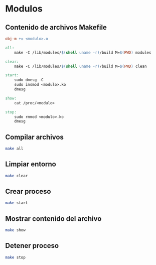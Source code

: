 # Modulos

## Contenido de archivos Makefile

```makefile
obj-m += <modulo>.o

all:
	make -C /lib/modules/$(shell uname -r)/build M=$(PWD) modules

clear:
	make -C /lib/modules/$(shell uname -r)/build M=$(PWD) clean

start:
	sudo dmesg -C
	sudo insmod <modulo>.ko
	dmesg

show:
	cat /proc/<modulo>

stop:
	sudo rmmod <modulo>.ko
	dmesg

```

## Compilar archivos

```bash
make all
```

## Limpiar entorno

```bash
make clear
```

## Crear proceso

```bash
make start
```

## Mostrar contenido del archivo

```bash
make show
```

## Detener proceso

```bash
make stop
```
